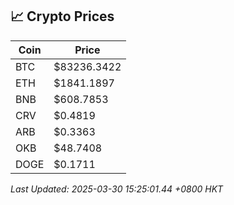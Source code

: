 ## 📈 Crypto Prices

| Coin | Price |
| ---- | ----- |
| BTC | $83236.3422 |
| ETH | $1841.1897 |
| BNB | $608.7853 |
| CRV | $0.4819 |
| ARB | $0.3363 |
| OKB | $48.7408 |
| DOGE | $0.1711 |

_Last Updated: 2025-03-30 15:25:01.44 +0800 HKT_